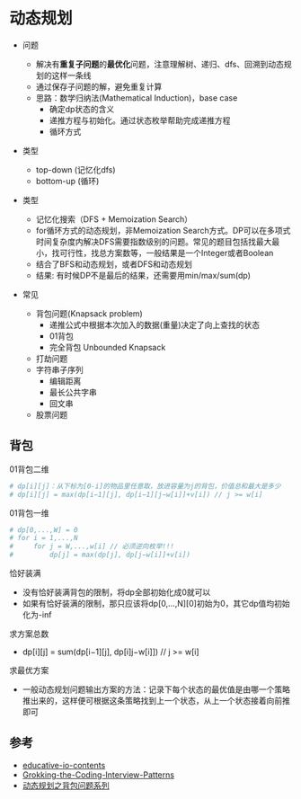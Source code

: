 # 动态规划

- 问题

  - 解决有**重复子问题**的**最优化**问题，注意理解树、递归、dfs、回溯到动态规划的这样一条线
  - 通过保存子问题的解，避免重复计算
  - 思路：数学归纳法(Mathematical Induction)，base case
    - 确定dp状态的含义
    - 递推方程与初始化。通过状态枚举帮助完成递推方程
    - 循环方式

- 类型

  - top-down (记忆化dfs)
  - bottom-up (循环)

- 类型

  - 记忆化搜索（DFS + Memoization Search）
  - for循环方式的动态规划，非Memoization Search方式。DP可以在多项式时间复杂度内解决DFS需要指数级别的问题。常见的题目包括找最大最小，找可行性，找总方案数等，一般结果是一个Integer或者Boolean
  - 结合了BFS和动态规划，或者DFS和动态规划
  - 结果: 有时候DP不是最后的结果，还需要用min/max/sum(dp)

- 常见
  - 背包问题(Knapsack problem)
    - 递推公式中根据本次加入的数据(重量)决定了向上查找的状态
    - 01背包
    - 完全背包 Unbounded Knapsack
  - 打劫问题
  - 字符串子序列
    - 编辑距离
    - 最长公共字串
    - 回文串
  - 股票问题

## 背包

01背包二维

```python
# dp[i][j]：从下标为[0-i]的物品里任意取，放进容量为j的背包，价值总和最大是多少
# dp[i][j] = max(dp[i−1][j], dp[i−1][j−w[i]]+v[i]) // j >= w[i]

```

01背包一维

```python
# dp[0,...,W] = 0
# for i = 1,...,N
#     for j = W,...,w[i] // 必须逆向枚举!!!
#         dp[j] = max(dp[j], dp[j−w[i]]+v[i])
```

恰好装满

- 没有恰好装满背包的限制，将dp全部初始化成0就可以
- 如果有恰好装满的限制，那只应该将dp[0,...,N][0]初始为0，其它dp值均初始化为-inf

求方案总数

- dp[i][j] = sum(dp[i−1][j], dp[i]j−w[i]]) // j >= w[i]

求最优方案

- 一般动态规划问题输出方案的方法：记录下每个状态的最优值是由哪一个策略推出来的，这样便可根据这条策略找到上一个状态，从上一个状态接着向前推即可

## 参考

- [educative-io-contents](https://github.com/asutosh97/educative-io-contents/blob/master/Grokking%20Dynamic%20Programming%20Patterns%20for%20Coding%20Interviews.md)
- [Grokking-the-Coding-Interview-Patterns](https://github.com/cl2333/Grokking-the-Coding-Interview-Patterns-for-Coding-Questions)
- [动态规划之背包问题系列](https://tangshusen.me/2019/11/24/knapsack-problem/)
